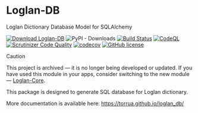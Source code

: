 # Loglan-DB
Loglan Dictionary Database Model for SQLAlchemy

[![Download Loglan-DB](https://img.shields.io/pypi/v/loglan_db.svg)](https://pypi.org/project/Loglan-DB/)
![PyPI - Downloads](https://img.shields.io/pypi/dm/Loglan-DB?color=light-green)
[![Build Status](https://scrutinizer-ci.com/g/torrua/loglan_db/badges/build.png?b=main)](https://scrutinizer-ci.com/g/torrua/loglan_db/build-status/main)
[![CodeQL](https://github.com/torrua/loglan_db/actions/workflows/codeql-analysis.yml/badge.svg)](https://github.com/torrua/loglan_db/actions/workflows/codeql-analysis.yml)
[![Scrutinizer Code Quality](https://scrutinizer-ci.com/g/torrua/loglan_db/badges/quality-score.png?b=main)](https://scrutinizer-ci.com/g/torrua/loglan_db/?branch=main)
[![codecov](https://codecov.io/gh/torrua/loglan_db/branch/main/graph/badge.svg?token=10O3OAC180)](https://codecov.io/gh/torrua/loglan_db)
[![GitHub license](https://img.shields.io/github/license/torrua/loglan_db)](https://github.com/torrua/loglan_db/blob/master/LICENSE)

> [!CAUTION]
> This project is archived — it is no longer being developed or updated. 
> If you have used this module in your apps, consider switching to the new module — 
> [Loglan-Core](https://github.com/torrua/loglan_core).

This package is designed to generate SQL database for Loglan dictionary.

More documentation is available here:
https://torrua.github.io/loglan_db/
